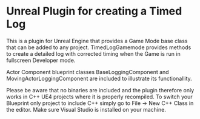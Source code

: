 Unreal Plugin for creating a Timed Log
=======================================

This is a plugin for Unreal Engine that provides a Game Mode base 
class that can be added to any project. TimedLogGamemode provides 
methods to create a detailed log with corrected timing when the Game
is run in fullscreen Developer mode. 

Actor Component blueprint classes BaseLoggingComponent and 
MovingActorLoggingComponent are included to illustrate its functionallity. 

Please be aware that no binaries are included and the plugin therefore only 
works in C++ UE4 projects where it is properly recompiled. To switch your 
Blueprint only project to include C++ simply go to File → New C++ Class in 
the editor. Make sure Visual Studio is installed on your machine.

